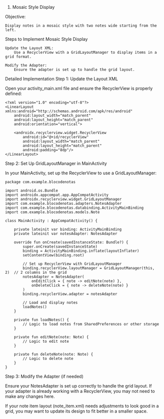 1. Mosaic Style Display

Objective:

    Display notes in a mosaic style with two notes wide starting from the left.

Steps to Implement Mosaic Style Display

    Update the Layout XML:
        Use a RecyclerView with a GridLayoutManager to display items in a grid format.

    Modify the Adapter:
        Ensure the adapter is set up to handle the grid layout.

Detailed Implementation
Step 1: Update the Layout XML

Open your activity_main.xml file and ensure the RecyclerView is properly defined:
```
<?xml version="1.0" encoding="utf-8"?>
<LinearLayout xmlns:android="http://schemas.android.com/apk/res/android"
    android:layout_width="match_parent"
    android:layout_height="match_parent"
    android:orientation="vertical">

    <androidx.recyclerview.widget.RecyclerView
        android:id="@+id/recyclerView"
        android:layout_width="match_parent"
        android:layout_height="match_parent"
        android:padding="8dp"/>
</LinearLayout>
```

Step 2: Set Up GridLayoutManager in MainActivity

In your MainActivity, set up the RecyclerView to use a GridLayoutManager:
```
package com.example.blocodenotas

import android.os.Bundle
import androidx.appcompat.app.AppCompatActivity
import androidx.recyclerview.widget.GridLayoutManager
import com.example.blocodenotas.adapters.NotesAdapter
import com.example.blocodenotas.databinding.ActivityMainBinding
import com.example.blocodenotas.models.Note

class MainActivity : AppCompatActivity() {

    private lateinit var binding: ActivityMainBinding
    private lateinit var notesAdapter: NotesAdapter

    override fun onCreate(savedInstanceState: Bundle?) {
        super.onCreate(savedInstanceState)
        binding = ActivityMainBinding.inflate(layoutInflater)
        setContentView(binding.root)

        // Set up RecyclerView with GridLayoutManager
        binding.recyclerView.layoutManager = GridLayoutManager(this, 2)  // 2 columns in the grid
        notesAdapter = NotesAdapter(
            onEditClick = { note -> editNote(note) },
            onDeleteClick = { note -> deleteNote(note) }
        )
        binding.recyclerView.adapter = notesAdapter

        // Load and display notes
        loadNotes()
    }

    private fun loadNotes() {
        // Logic to load notes from SharedPreferences or other storage
    }

    private fun editNote(note: Note) {
        // Logic to edit note
    }

    private fun deleteNote(note: Note) {
        // Logic to delete note
    }
}
```

Step 3: Modify the Adapter (if needed)

Ensure your NotesAdapter is set up correctly to handle the grid layout. If your adapter is already working with a RecyclerView, you may not need to make any changes here.

If your note item layout (note_item.xml) needs adjustments to look good in a grid, you may want to update its design to fit better in a smaller space.
